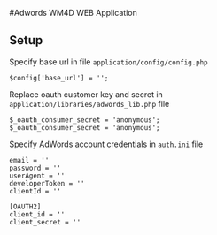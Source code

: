 #Adwords WM4D WEB Application

## Setup

Specify base url in file ``application/config/config.php``

    $config['base_url']	= '';

Replace oauth customer key and secret in ``application/libraries/adwords_lib.php`` file

    $_oauth_consumer_secret = 'anonymous';
    $_oauth_consumer_secret = 'anonymous';

Specify AdWords account credentials in ``auth.ini`` file

    email = ''
    password = ''
    userAgent = ''
    developerToken = ''
    clientId = ''

    [OAUTH2]
    client_id = ''
    client_secret = ''
